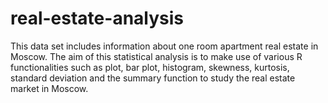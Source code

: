 # real-estate-analysis
This data set includes information about one room apartment real estate in Moscow. The aim of this statistical analysis is to make use of various R functionalities such as plot, bar plot, histogram, skewness, kurtosis, standard deviation and the summary function to study the real estate market in Moscow.
